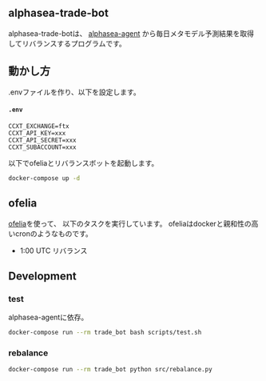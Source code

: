 ## alphasea-trade-bot

alphasea-trade-botは、
[alphasea-agent](https://github.com/alphasea-dapp/alphasea-agent)
から毎日メタモデル予測結果を取得してリバランスするプログラムです。

## 動かし方

.envファイルを作り、以下を設定します。

#### **`.env`**
```text
CCXT_EXCHANGE=ftx
CCXT_API_KEY=xxx
CCXT_API_SECRET=xxx
CCXT_SUBACCOUNT=xxx
```

以下でofeliaとリバランスボットを起動します。

```bash
docker-compose up -d
```

## ofelia

[ofelia](https://github.com/mcuadros/ofelia)を使って、
以下のタスクを実行しています。
ofeliaはdockerと親和性の高いcronのようなものです。

- 1:00 UTC リバランス

## Development

### test

alphasea-agentに依存。

```bash
docker-compose run --rm trade_bot bash scripts/test.sh
```

### rebalance

```bash
docker-compose run --rm trade_bot python src/rebalance.py
```


